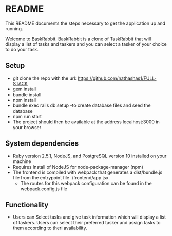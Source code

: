 # README

This README documents the steps necessary to get the application up and running.

Welcome to BaskRabbit. BaskRabbit is a clone of TaskRabbit that will display a list of tasks and taskers
and you can select a tasker of your choice to do your task.



##  Setup
* git clone the repo with the url: https://github.com/nathashas1/FULL-STACK
* gem install
* bundle install
* npm install
* bundle exec rails db:setup -to create database files and seed the database
* npm run start
* The project should then be available at the address localhost:3000 in your browser

## System dependencies
* Ruby version 2.5.1, NodeJS, and PostgreSQL version 10 installed on your machine
* Requires Install of NodeJS for node-package-manager (npm)
* The frontend is compiled with webpack that generates a dist/bundle.js file from the entrypoint file ./frontend/app.jsx.
  * The routes for this webpack configuration can be found in the webpack.config.js file


## Functionality
* Users can Select tasks and give task information which will display a list of taskers.
Users can select their preferred tasker and assign tasks to them according to theri availability.
